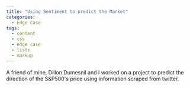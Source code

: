 ```yaml
---
title: "Using Sentiment to predict the Market"
categories:
  - Edge Case
tags:
  - content
  - css
  - edge case
  - lists
  - markup
---
```


A friend of mine, Dillon Dumesnil and I worked on a project to predict the direction of the S&P500's price using information scraped from twitter. 
